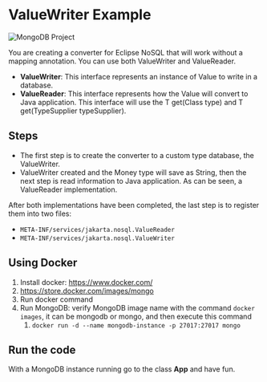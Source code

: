 # ValueWriter Example

![MongoDB Project](http://www.jnosql.org/img/logos/mongodb.png)

You are creating a converter for Eclipse NoSQL that will work without a mapping annotation. You can use both ValueWriter and ValueReader.

* **ValueWriter**: This interface represents an instance of Value to write in a database.
* **ValueReader**: This interface represents how the Value will convert to Java application. This interface will use the <T> T get(Class<T> type) and <T> T get(TypeSupplier<T> typeSupplier).


## Steps

* The first step is to create the converter to a custom type database, the ValueWriter.
* ValueWriter created and the Money type will save as String, then the next step is read information to Java application. As can be seen, a ValueReader implementation.


After both implementations have been completed, the last step is to register them into two files:

* `META-INF/services/jakarta.nosql.ValueReader`
* `META-INF/services/jakarta.nosql.ValueWriter`

## Using Docker

1. Install docker: https://www.docker.com/
2. https://store.docker.com/images/mongo
3. Run docker command
4. Run MongoDB: verify MongoDB image name with the command `docker images`, it can be mongodb or mongo, and then execute this command 
   1. `docker run -d --name mongodb-instance -p 27017:27017 mongo`



## Run the code

With a MongoDB instance running go to the class **App** and have fun.
